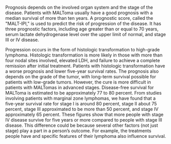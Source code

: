 Prognosis depends on the involved organ system and the stage of the disease. Patients with MALToma usually have a good prognosis with a median survival of more than ten years. A prognostic score, called the "MALT-IPI," is used to predict the risk of progression of the disease. It has three prognostic factors, including age greater than or equal to 70 years, serum lactate dehydrogenase level over the upper limit of normal, and stage III or IV disease.

Progression occurs in the form of histologic transformation to high-grade lymphoma. Histologic transformation is more likely in those with more than four nodal sites involved, elevated LDH, and failure to achieve a complete remission after initial treatment. Patients with histologic transformation have a worse prognosis and lower five-year survival rates. The prognosis also depends on the grade of the tumor, with long-term survival possible for patients with low-grade tumors. However, the cure is more difficult in patients with MALTomas in advanced stages. Disease-free survival for MALToma is estimated to be approximately 77 to 80 percent. From studies involving patients with marginal zone lymphomas, we have found that a five-year survival rate for stage I is around 80 percent, stage II about 75 percent, stage III approximated to be more than 50 percent, and stage IV approximately 65 percent. These figures show that more people with stage IV disease survive for five years or more compared to people with stage III disease. This difference could be because several other factors (not just stage) play a part in a person’s outcome. For example, the treatments people have and specific features of their lymphoma also influence survival.